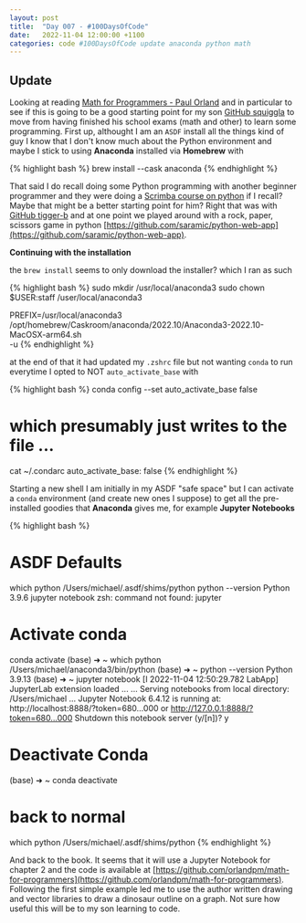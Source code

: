 ```yaml
---
layout: post
title:  "Day 007 - #100DaysOfCode"
date:   2022-11-04 12:00:00 +1100
categories: code #100DaysOfCode update anaconda python math
---
```


## Update

Looking at reading [Math for Programmers - Paul Orland](https://www.manning.com/books/math-for-programmers) and in particular to see if this is going to be a good starting point for my son [GitHub squiggla](https://github.com/squiggla) to move from having finished his school exams (math and other) to learn some programming. First up, althought I am an `ASDF` install all the things kind of guy I know that I don't know much about the Python environment and maybe I stick to using **Anaconda** installed via **Homebrew** with

{% highlight bash %}
brew install --cask anaconda
{% endhighlight %}

That said I do recall doing some Python programming with another beginner programmer and they were doing a [Scrimba course on python](https://scrimba.com/learn/python) if I recall? Maybe that might be a better starting point for him? Right that was with [GitHub tigger-b](https://github.com/tigger-b) and at one point we played around with a rock, paper, scissors game in python [https://github.com/saramic/python-web-app](https://github.com/saramic/python-web-app).

**Continuing with the installation**

the `brew install` seems to only download the installer? which I ran as such

{% highlight bash %}
sudo mkdir /usr/local/anaconda3
sudo chown $USER:staff /user/local/anaconda3

PREFIX=/usr/local/anaconda3 \
  /opt/homebrew/Caskroom/anaconda/2022.10/Anaconda3-2022.10-MacOSX-arm64.sh \
  -u
{% endhighlight %}

at the end of that it had updated my `.zshrc` file but not wanting `conda` to run everytime I opted to NOT `auto_activate_base` with

{% highlight bash %}
conda config --set auto_activate_base false

# which presumably just writes to the file ...
cat ~/.condarc
auto_activate_base: false
{% endhighlight %}

Starting a new shell I am initially in my ASDF "safe space" but I can activate a `conda` environment (and create new ones I suppose) to get all the pre-installed goodies that **Anaconda** gives me, for example **Jupyter Notebooks**

{% highlight bash %}
# ASDF Defaults
which python
  /Users/michael/.asdf/shims/python
python --version
  Python 3.9.6
jupyter notebook
  zsh: command not found: jupyter

# Activate conda
conda activate
(base) ➜  ~ which python
  /Users/michael/anaconda3/bin/python
(base) ➜  ~ python --version
  Python 3.9.13
(base) ➜  ~ jupyter notebook
  [I 2022-11-04 12:50:29.782 LabApp] JupyterLab extension loaded ...
  ...
  Serving notebooks from local directory: /Users/michael
  ...
  Jupyter Notebook 6.4.12 is running at:
  http://localhost:8888/?token=680...000
   or http://127.0.0.1:8888/?token=680...000
  Shutdown this notebook server (y/[n])? y

# Deactivate Conda
(base) ➜  ~ conda deactivate

# back to normal
which python
  /Users/michael/.asdf/shims/python
{% endhighlight %}

And back to the book. It seems that it will use a Jupyter Notebook for chapter 2 and the code is available at [https://github.com/orlandpm/math-for-programmers](https://github.com/orlandpm/math-for-programmers). Following the first simple example led me to use the author written drawing and vector libraries to draw a dinosaur outline on a graph. Not sure how useful this will be to my son learning to code.

